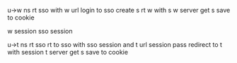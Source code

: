 u->w  ns
rt sso with w url
login to sso create s  rt w with s
w server get s save to cookie

w    session
sso  session

u->t ns
rt sso
rt to sso with sso session and  t url
session pass redirect to t with session
t server get s save to cookie